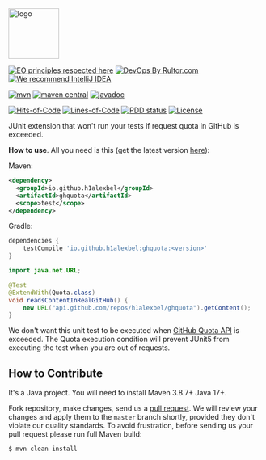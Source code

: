 <img alt="logo" src="https://www.objectionary.com/cactus.svg" height="100px" />

[![EO principles respected here](https://www.elegantobjects.org/badge.svg)](https://www.elegantobjects.org)
[![DevOps By Rultor.com](https://www.rultor.com/b/h1alexbel/ghquota)](https://www.rultor.com/p/h1alexbel/ghquota)
[![We recommend IntelliJ IDEA](https://www.elegantobjects.org/intellij-idea.svg)](https://www.jetbrains.com/idea/)
<br>

[![mvn](https://github.com/h1alexbel/ghquota/actions/workflows/mvn.yml/badge.svg)](https://github.com/h1alexbel/ghquota/actions/workflows/mvn.yml)
[![maven central](http://maven-badges.herokuapp.com/maven-central/io.github.h1alexbel/ghquota/badge.svg)](https://search.maven.org/artifact/io.github.h1alexbel/ghquota)
[![javadoc](https://javadoc.io/badge2/io.github.h1alexbel/ghquota/javadoc.svg)](https://javadoc.io/doc/io.github.h1alexbel/ghquota)

[![Hits-of-Code](https://hitsofcode.com/github/h1alexbel/ghquota)](https://hitsofcode.com/view/github/h1alexbel/ghquota)
[![Lines-of-Code](https://tokei.rs/b1/github/h1alexbel/ghquota)](https://github.com/h1alexbel/ghquota)
[![PDD status](http://www.0pdd.com/svg?name=h1alexbel/ghquota)](http://www.0pdd.com/p?name=h1alexbel/ghquota)
[![License](https://img.shields.io/badge/license-MIT-green.svg)](https://github.com/h1alexbel/ghquota/blob/master/LICENSE.txt)

JUnit extension that won't run your tests if request quota in GitHub is exceeded.

**How to use**. All you need is this (get the latest version [here](https://search.maven.org/artifact/io.github.h1alexbel/ghquota)):

Maven:
```xml
<dependency>
  <groupId>io.github.h1alexbel</groupId>
  <artifactId>ghquota</artifactId>
  <scope>test</scope>
</dependency>
```

Gradle:
```groovy
dependencies {
    testCompile 'io.github.h1alexbel:ghquota:<version>'
}
```

```java
import java.net.URL;

@Test
@ExtendWith(Quota.class)
void readsContentInRealGitHub() {
    new URL("api.github.com/repos/h1alexbel/ghquota").getContent();
}
```

We don't want this unit test to be executed when [GitHub Quota API](https://docs.github.com/en/rest/using-the-rest-api/rate-limits-for-the-rest-api?apiVersion=2022-11-28) is exceeded.
The Quota execution condition will prevent JUnit5 from executing the test when you are out of requests.

## How to Contribute

It's a Java project.
You will need to install Maven 3.8.7+ Java 17+.

Fork repository, make changes, send us a [pull request](https://www.yegor256.com/2014/04/15/github-guidelines.html).
We will review your changes and apply them to the `master` branch shortly,
provided they don't violate our quality standards. To avoid frustration,
before sending us your pull request please run full Maven build:

```bash
$ mvn clean install
```
